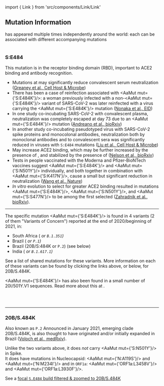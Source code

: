 import { Link } from 'src/components/Link/Link'

## Mutation Information

<AaMut mut="S:E484"/> has appeared multiple times independently around the world: each can be associated with different accompanying mutations
<br/>
<br/>

### S:E484
This mutation is in the receptor binding domain (RBD), important to ACE2 binding and antibody recognition.

- Mutations at <AaMut mut="S:E484"/> may significantly reduce convalescent serum neutralization ([Greaney et al., Cell Host & Microbe](https://pubmed.ncbi.nlm.nih.gov/33592168/))
- There has been a case of reinfection associated with <AaMut mut={'S:E484K'}/>: a woman previously infected with a non-<AaMut mut={'S:E484K'}/> variant of SARS-CoV-2 was later reinfected with a virus carrying the <AaMut mut={'S:E484K'}/> mutation ([Nonaka et al., EID](https://wwwnc.cdc.gov/eid/article/27/5/21-0191_article))
- In one study co-incubating SARS-CoV-2 with convalescent plasma, neutralization was completely escaped at day 73 due to an <AaMut mut={'S:E484K'}/> mutation ([Andreano et al., bioRxiv](https://www.biorxiv.org/content/10.1101/2020.12.28.424451v1))
- In another study co-incubating pseudotyped virus with SARS-CoV-2 spike proteins and monocolonal antibodies, neutralization both by monoclonal antibodies and to convalescent sera was significantly reduced in viruses with `S:E484` mutations ([Liu et al., Cell Host & Microbe](https://www.sciencedirect.com/science/article/pii/S1931312821000445))
- May increase ACE2 binding, which may be further increased by the presence of <AaMut mut="S:N501Y"/>, and stabilized by the presence of <AaMut mut="S:K417N"/> ([Nelson et al., bioRxiv](https://www.biorxiv.org/content/10.1101/2021.01.13.426558v1))
- Tests in people vaccinated with the Moderna and Pfizer-BioNTech vaccines suggest <AaMut mut={'S:E484K'}/> and <AaMut mut={'S:N501Y'}/> individually, and both together in combination with <AaMut mut={'S:K417N'}/>, cause a small but significant reduction in neutralization ([Wang et al., Nature](https://www.nature.com/articles/s41586-021-03324-6))
- _In vitro_ evolution to select for greater ACE2 binding resulted in mutations <AaMut mut={'S:E484K'}/>, <AaMut mut={'S:N501Y'}/>, and <AaMut mut={'S:S477N'}/> to be among the first selected ([Zahradnik et al., bioRxiv](https://doi.org/10.1101/2021.01.06.425392)).

---

The specific mutation <AaMut mut={'S:E484K'}/> is found in 4 variants (2 of them "Variants of Concern") reported at the end of 2020/beginning of 2021, in:
- South Africa (<Var name="20H/501Y.V2" prefix=""/> or `B.1.351`)
- Brazil ( <Var name="20J/501Y.V3" prefix=""/> or `P.1`)
- Brazil (20B/S:484K or `P.2`) (see below)
- India (<Var name="21A/S:154K" prefix=""/> or `B.1.617.1`)

See a <Link href="/shared-mutations">list of shared mutations</Link> for these variants. More information on each of these variants can be found by clicking the links above, or below, for 20B/S.484K.

<AaMut mut={'S:E484K'}/> has also been found in a small number of 20I/501Y.V1 sequences. Read more about this at <Var name="20I/501Y.V1"/>.

<br/><br/>

---

### 20B/S.484K
Also known as `P.2`
Announced in January 2021, emerging clade 20B/S.484K, is also thought to have originated and/or initially expanded in Brazil ([Voloch et al., medRxiv](https://jvi.asm.org/content/early/2021/02/25/JVI.00119-21)).

Unlike the two variants above, it does *not* carry <AaMut mut={'S:N501Y'}/> in Spike.<br/>
It does have mutations in Nucleocapsid: <AaMut mut={'N:A119S'}/> and <AaMut mut={'N:M234I'}/> and in <code>ORF1a</code>: <AaMut mut={'ORF1a:L3458V'}/> and <AaMut mut={'ORF1a:L3930F'}/>.

See a [focal `S.E484` build filtered & zoomed to 20B/S.484K](https://nextstrain.org/groups/neherlab/ncov/S.E484?c=gt-S_484&f_clade_membership=20B/S.484K&label=clade:20B/S.484K&p=grid&r=country)

